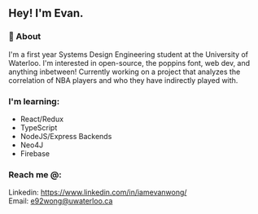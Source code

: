 ## Hey! I'm Evan.


### 🙌 About 

I'm a first year Systems Design Engineering student at the University of Waterloo. I'm interested in open-source, the poppins font, web dev, and anything inbetween! Currently working on a project that analyzes the correlation of NBA players and who they have indirectly played with.

### I'm learning:
- React/Redux
- TypeScript
- NodeJS/Express Backends
- Neo4J
- Firebase 


### Reach me @:
Linkedin: https://www.linkedin.com/in/iamevanwong/
<br>
Email: e92wong@uwaterloo.ca
